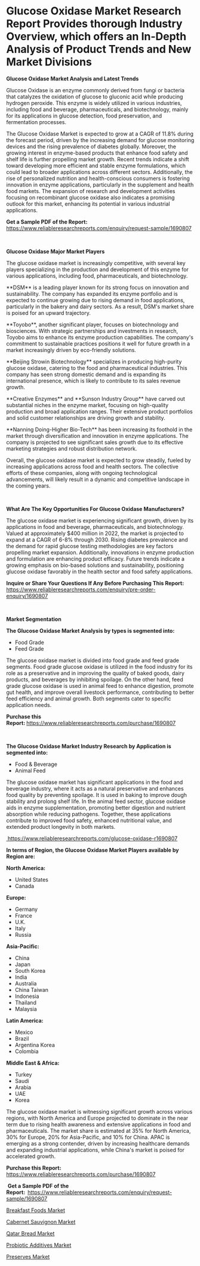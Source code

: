 <p><h1>Glucose Oxidase Market Research Report Provides thorough Industry Overview, which offers an In-Depth Analysis of Product Trends and New Market Divisions</h1></p><p><strong>Glucose Oxidase Market Analysis and Latest Trends</strong></p>
<p><p>Glucose Oxidase is an enzyme commonly derived from fungi or bacteria that catalyzes the oxidation of glucose to gluconic acid while producing hydrogen peroxide. This enzyme is widely utilized in various industries, including food and beverage, pharmaceuticals, and biotechnology, mainly for its applications in glucose detection, food preservation, and fermentation processes.</p><p>The Glucose Oxidase Market is expected to grow at a CAGR of 11.8% during the forecast period, driven by the increasing demand for glucose monitoring devices and the rising prevalence of diabetes globally. Moreover, the growing interest in enzyme-based products that enhance food safety and shelf life is further propelling market growth. Recent trends indicate a shift toward developing more efficient and stable enzyme formulations, which could lead to broader applications across different sectors. Additionally, the rise of personalized nutrition and health-conscious consumers is fostering innovation in enzyme applications, particularly in the supplement and health food markets. The expansion of research and development activities focusing on recombinant glucose oxidase also indicates a promising outlook for this market, enhancing its potential in various industrial applications.</p></p>
<p><strong>Get a Sample PDF of the Report:&nbsp;</strong> <a href="https://www.reliableresearchreports.com/enquiry/request-sample/1690807?utm_campaign=31&utm_medium=2&utm_source=Github&utm_content=ia&utm_term=07042025&utm_id=glucose-oxidase">https://www.reliableresearchreports.com/enquiry/request-sample/1690807</a></p>
<p>&nbsp;</p>
<p><strong>Glucose Oxidase Major Market Players</strong></p>
<p><p>The glucose oxidase market is increasingly competitive, with several key players specializing in the production and development of this enzyme for various applications, including food, pharmaceuticals, and biotechnology.</p><p>**DSM** is a leading player known for its strong focus on innovation and sustainability. The company has expanded its enzyme portfolio and is expected to continue growing due to rising demand in food applications, particularly in the bakery and dairy sectors. As a result, DSM's market share is poised for an upward trajectory.</p><p>**Toyobo**, another significant player, focuses on biotechnology and biosciences. With strategic partnerships and investments in research, Toyobo aims to enhance its enzyme production capabilities. The company's commitment to sustainable practices positions it well for future growth in a market increasingly driven by eco-friendly solutions.</p><p>**Beijing Strowin Biotechnology** specializes in producing high-purity glucose oxidase, catering to the food and pharmaceutical industries. This company has seen strong domestic demand and is expanding its international presence, which is likely to contribute to its sales revenue growth.</p><p>**Creative Enzymes** and **Sunson Industry Group** have carved out substantial niches in the enzyme market, focusing on high-quality production and broad application ranges. Their extensive product portfolios and solid customer relationships are driving growth and stability.</p><p>**Nanning Doing-Higher Bio-Tech** has been increasing its foothold in the market through diversification and innovation in enzyme applications. The company is projected to see significant sales growth due to its effective marketing strategies and robust distribution network.</p><p>Overall, the glucose oxidase market is expected to grow steadily, fueled by increasing applications across food and health sectors. The collective efforts of these companies, along with ongoing technological advancements, will likely result in a dynamic and competitive landscape in the coming years.</p></p>
<p>&nbsp;</p>
<p><strong>What Are The Key Opportunities For Glucose Oxidase Manufacturers?</strong></p>
<p><p>The glucose oxidase market is experiencing significant growth, driven by its applications in food and beverage, pharmaceuticals, and biotechnology. Valued at approximately $400 million in 2022, the market is projected to expand at a CAGR of 6-8% through 2030. Rising diabetes prevalence and the demand for rapid glucose testing methodologies are key factors propelling market expansion. Additionally, innovations in enzyme production and formulation are enhancing product efficacy. Future trends indicate a growing emphasis on bio-based solutions and sustainability, positioning glucose oxidase favorably in the health sector and food safety applications.</p></p>
<p><strong>Inquire or Share Your Questions If Any Before Purchasing This Report:</strong> <a href="https://www.reliableresearchreports.com/enquiry/pre-order-enquiry/1690807?utm_campaign=31&utm_medium=2&utm_source=Github&utm_content=ia&utm_term=07042025&utm_id=glucose-oxidase">https://www.reliableresearchreports.com/enquiry/pre-order-enquiry/1690807</a></p>
<p>&nbsp;</p>
<p><strong>Market Segmentation</strong></p>
<p><strong>The Glucose Oxidase Market Analysis by types is segmented into:</strong></p>
<p><ul><li>Food Grade</li><li>Feed Grade</li></ul></p>
<p><p>The glucose oxidase market is divided into food grade and feed grade segments. Food grade glucose oxidase is utilized in the food industry for its role as a preservative and in improving the quality of baked goods, dairy products, and beverages by inhibiting spoilage. On the other hand, feed grade glucose oxidase is used in animal feed to enhance digestion, promote gut health, and improve overall livestock performance, contributing to better feed efficiency and animal growth. Both segments cater to specific application needs.</p></p>
<p><strong>Purchase this Report:&nbsp;</strong><a href="https://www.reliableresearchreports.com/purchase/1690807?utm_campaign=31&utm_medium=2&utm_source=Github&utm_content=ia&utm_term=07042025&utm_id=glucose-oxidase">https://www.reliableresearchreports.com/purchase/1690807</a></p>
<p>&nbsp;</p>
<p><strong>The Glucose Oxidase Market Industry Research by Application is segmented into:</strong></p>
<p><ul><li>Food & Beverage</li><li>Animal Feed</li></ul></p>
<p><p>The glucose oxidase market has significant applications in the food and beverage industry, where it acts as a natural preservative and enhances food quality by preventing spoilage. It is used in baking to improve dough stability and prolong shelf life. In the animal feed sector, glucose oxidase aids in enzyme supplementation, promoting better digestion and nutrient absorption while reducing pathogens. Together, these applications contribute to improved food safety, enhanced nutritional value, and extended product longevity in both markets.</p></p>
<p><a href="https://www.reliableresearchreports.com/glucose-oxidase-r1690807?utm_campaign=31&utm_medium=2&utm_source=Github&utm_content=ia&utm_term=07042025&utm_id=glucose-oxidase">&nbsp;https://www.reliableresearchreports.com/glucose-oxidase-r1690807</a></p>
<p><strong>In terms of Region, the Glucose Oxidase Market Players available by Region are:</strong></p>
<p>
    <p> <strong> North America: </strong>
        <ul>
            <li>United States</li>
            <li>Canada</li>
        </ul>
        </p> 
    <p> <strong> Europe: </strong>
        <ul>
            <li>Germany</li>
            <li>France</li>
            <li>U.K.</li>
            <li>Italy</li>
            <li>Russia</li>
        </ul>
        </p> 
    <p> <strong> Asia-Pacific: </strong>
        <ul>
            <li>China</li>
            <li>Japan</li>
            <li>South Korea</li>
            <li>India</li>
            <li>Australia</li>
            <li>China Taiwan</li>
            <li>Indonesia</li>
            <li>Thailand</li>
            <li>Malaysia</li>
        </ul>
        </p> 
    <p> <strong> Latin America: </strong>
        <ul>
            <li>Mexico</li>
            <li>Brazil</li>
            <li>Argentina Korea</li>
            <li>Colombia</li>
        </ul>
        </p> 
    <p> <strong> Middle East & Africa: </strong>
        <ul>
            <li>Turkey</li>
            <li>Saudi</li>
            <li>Arabia</li>
            <li>UAE</li>
            <li>Korea</li>
        </ul>
    </p>
    </p>
<p><p>The glucose oxidase market is witnessing significant growth across various regions, with North America and Europe projected to dominate in the near term due to rising health awareness and extensive applications in food and pharmaceuticals. The market share is estimated at 35% for North America, 30% for Europe, 20% for Asia-Pacific, and 10% for China. APAC is emerging as a strong contender, driven by increasing healthcare demands and expanding industrial applications, while China's market is poised for accelerated growth.</p></p>
<p><strong>Purchase this Report: </strong><a href="https://www.reliableresearchreports.com/purchase/1690807?utm_campaign=31&utm_medium=2&utm_source=Github&utm_content=ia&utm_term=07042025&utm_id=glucose-oxidase">https://www.reliableresearchreports.com/purchase/1690807</a></p>
<p>&nbsp;<strong>Get a Sample PDF of the Report:&nbsp;&nbsp;</strong><a href="https://www.reliableresearchreports.com/enquiry/request-sample/1690807?utm_campaign=31&utm_medium=2&utm_source=Github&utm_content=ia&utm_term=07042025&utm_id=glucose-oxidase">https://www.reliableresearchreports.com/enquiry/request-sample/1690807</a></p>
<p><strong></strong></p>
<p><p><a href="https://github.com/nwogudimouix/Market-Research-Report-List-1/blob/main/breakfast-foods-market.md?utm_campaign=31&utm_medium=2&utm_source=Github&utm_content=ia&utm_term=07042025&utm_id=glucose-oxidase">Breakfast Foods Market</a></p><p><a href="https://github.com/abexjeliti/Market-Research-Report-List-1/blob/main/cabernet-sauvignon-market.md?utm_campaign=31&utm_medium=2&utm_source=Github&utm_content=ia&utm_term=07042025&utm_id=glucose-oxidase">Cabernet Sauvignon Market</a></p><p><a href="https://github.com/hervedeidadw/Market-Research-Report-List-1/blob/main/qatar-bread-market.md?utm_campaign=31&utm_medium=2&utm_source=Github&utm_content=ia&utm_term=07042025&utm_id=glucose-oxidase">Qatar Bread Market</a></p><p><a href="https://github.com/duzcupetriv/Market-Research-Report-List-1/blob/main/probiotic-additives-market.md?utm_campaign=31&utm_medium=2&utm_source=Github&utm_content=ia&utm_term=07042025&utm_id=glucose-oxidase">Probiotic Additives Market</a></p><p><a href="https://github.com/okornevonywx/Market-Research-Report-List-1/blob/main/preserves-market.md?utm_campaign=31&utm_medium=2&utm_source=Github&utm_content=ia&utm_term=07042025&utm_id=glucose-oxidase">Preserves Market</a></p></p>